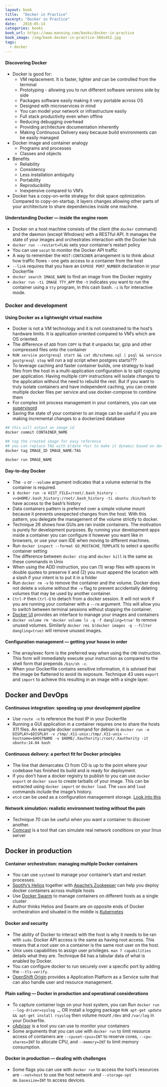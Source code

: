 ```yaml
---
layout: book
title:  "Docker in Practice"
excerpt: "Docker in Practice"
date:   2016-05-14
categories: books
book_url: https://www.manning.com/books/docker-in-practice
book_image: /img/book-docker-in-practice-360x452.jpg
tags:
  - docker
---
```


#### Discovering Docker
* Docker is good for:
    - VM replacement. It is faster, lighter and can be controlled from the terminal
    - Prototyping - allowing you to run different software versions side by side
    - Packages software easily making it very portable across OS
    - Designed with microservices in mind
    - You can model your network or infrastructure easily
    - Full stack productivity even when offline
    - Reducing debugging overhead
    - Providing architecture documentation inherently
    - Making Continuous Delivery easy because build environments can be easily managed
* Docker image and container analogy
    - Programs and processes
    - Classes and objects
* Benefits
    - Reliability
    - Consistency
    - Less installation ambiguity
    - Portability
    - Reproducibility 
    - Inexpensive compared to VM’s
* Docker has a copy-on-write strategy for disk space optimization.  Compared to copy-on-startup, it layers changes allowing other parts of your architecture to share dependencies inside one machine.
<p></p>

#### Understanding Docker — inside the engine room
* Docker on a host machine consists of the client (the `docker` command) and the daemon (except WIndows) with a RESTful API.  It manages the state of your images and orchestrates interaction with the Docker hub
* `docker run --restart=FLAG` sets your container’s restart policy
* You can use `socat` to monitor the Docker API traffic
* A way to remember the `HOST:CONTAINER` arrangement is to think about how traffic flows - one gets access to a container from the host
* `--link` requires that you have an `EXPOSE PORT_NUMBER` declaration in your Dockerfile
* `docker search IMAGE_NAME` to find an image from the Docker registry
* `docker run -ti IMAGE TTY_APP` the `-t` indicates you want to run the container using a `tty` program, in this cash bash. `-i` is for interactive mode.
<p></p>
<p></p>

### Docker and development
<p></p>

#### Using Docker as a lightweight virtual machine
* Docker is not a VM technology and it is not constrained to the host’s hardware limits.  It is application oriented compared to VM’s which are OS oriented.
* The difference of `ADD` from `COPY` is that it unpacks tar, gzip and other compressed files onto the container
* `RUN service postgresql start && cat db/schema.sql | psql && service postgresql stop` will run a sql script when postgres starts???
* To leverage caching and faster container builds, one strategy to load files from the host in a multi-application configuration is to split copying per application.  Having multiple `COPY` instructions will isolate changes to the application without the need to rebuild the rest.  But if you want to truly isolate containers and have independent caching, you can create multiple docker files per service and use docker-compose to combine them
* For complex init process management in your containers, you can use [supervisord](http://supervisord.org/)
* Saving the state of your container to an image can be useful if you are making incremental changes to a dockerized database

```bash
## this will output an image id
docker commit CONTAINER_NAME

## tag the created image for easy reference
## you can replace TAG with $(date +%s) to make it dynamic based on date
docker tag IMAGE_ID IMAGE_NAME:TAG

docker run IMAGE_NAME
```


#### Day-to-day Docker
* The `-v` or `--volume` argument indicates that a volume external to the container is required.
* `$ docker run -e HIST_FILE=/root/.bash_history -v=$HOME/.bash_history:/root/.bash_history -ti ubuntu /bin/bash` to have access to the bash’s history
* Data containers pattern is preferred over a simple volume mount because it prevents unexpected changes from the host.  With this pattern, you delegate the management of the volume strictly to docker.
* Technique 26 shows how GUIs are ran inside containers.  The motivation is purely for development purposes.  By running your development apps inside a container you can configure it however you want like in browsers, or use your own IDE when moving to different machines.
* Run `docker inspect --format GO_MUSTACHE_TEMPLATE` to select a specific container setting
* The difference between `docker stop` and `docker kill` is the same as these commands in Unix
* When using the ADD instruction, you can (1) wrap files with spaces in double quotes to preserve it and (2) you must append the location with a slash if your intent is to put it in a folder
* Run `docker rm -v` to remove the container and the volume.  Docker does not delete a volume without the `-v` flag to prevent accidentally deleting volumes that may be used by another container.
* `Ctrl-P` then `Ctrl-Q` to detach from a docker session.  It will not work if you are running your container with a `--rm` argument.  This will allow you to switch between terminal sessions without stopping the container.
* [Docker UI](https://github.com/crosbymichael/dockerui) provides an interface to manage your images and containers
* `docker volume rm 'docker volume ls -q -f dangling=true'` to remove unused volumes. Similarly `docker rmi $(docker images -q --filter dangling=true)` will remove unused images.
<p></p>

#### Configuration management — getting your house in order
* The array/exec form is the preferred way when using the `CMD` instruction.  This form will immediately execute your instruction as compared to the shell form that prepends `/bin/sh -c`.  
* When your Dockerfile contains sensitive information, it is advised that the image be flattened to avoid its exposure.  Technique 43 uses `export` and `import` to achieve this resulting in an image with a single layer.
<p></p>
<p></p>

## Docker and DevOps
<p></p>

#### Continuous integration: speeding up your development pipeline
* Use `route -n` to reference the host IP in your Dockerfile
* Running a GUI application in a container requires one to share the hosts X11 files.  An example docker command for debian is `docker run -e DISPLAY=$DISPLAY -v /tmp/.X11-unix:/tmp/.X11-unix --hostname=$HOSTNAME -v $HOME/.Xauthority:/root/.Xauthority -it ubuntu:14.04 bash`
<p></p>

#### Continuous delivery: a perfect fit for Docker principles
* The line that demarcates CI from CD is up to the point where your codebase has finished its build and is ready for deployment. 
* If you don’t have a docker registry to publish to you can use `docker export` or `docker save` to create tarballs of your image.  This can be extracted using `docker import` or `docker load`.  The `save` and `load` commands include the image’s history.
* `etcd` can be used as a configuration management storage.  [Look into this](https://github.com/coreos/etcd/blob/master/Documentation/docs.md)
<p></p>

#### Network simulation: realistic environment testing without the pain
* Technique 70 can be useful when you want a container to discover another.
* [Comcast](https://github.com/tylertreat/Comcast) is a tool that can simulate real network conditions on your linux server
<p></p>
<p></p>

## Docker in production
<p></p>

#### Container orchestration: managing multiple Docker containers
* You can use `systemd` to manage your container’s start and restart processes.
* [Spotify’s Helios](https://github.com/spotify/helios) together with [Apache’s Zookeeper](http://zookeeper.apache.org/) can help you deploy docker containers across multiple hosts
* Use [Docker Swarm](https://docs.docker.com/swarm/install-w-machine/) to manage containers on different hosts as a single cluster
* Author thinks Helios and Swarm are on opposite ends of Docker orchestration and situated in the middle is [Kubernetes](https://github.com/kubernetes/kubernetes)
<p></p>

#### Docker and security
* The ability of Docker to interact with the host is why it needs to be ran with `sudo`.  Docker API access is the same as having root access. This means that a root user on a container is the same root user on the host.
* Unix uses capabilities to assign user privileges.  `man 7 capabilities` details what they are.  Technique 84 has a tabular data of what is enabled by Docker.
* You can configure docker to run securely over a specific port by adding the `--tls-verify`. 
* [OpenShift Origin](https://github.com/openshift/origin) provides a Application Platform as a Service suite that can also handle user and resource management.
<p></p>

#### Plain sailing — Docker in production and operational considerations
* To capture container logs on your host system, you can 
Run `docker run --log-driver=syslog …`, OR
install a logging package `RUN apt-get update && apt-get install rsyslog` then volume mount `/dev` and `/var/log` in your Dockerfile.
* [cAdvisor](https://github.com/google/cadvisor) is a tool you can use to monitor your containers
* Some arguments that you can use with `docker run` to limit resource access of containers are `--cpuset-cpus=INT` to reserve cores, `--cpu-shares=INT` to allocate CPU, and `--memory=INT` to limit memory consumption.
<p></p>

#### Docker in production — dealing with challenges
* Some flags you can use with `docker run` to access the host’s resources are `--net=host` to use the host network and `--storage-opt dm.basesize=INT` to access devices.